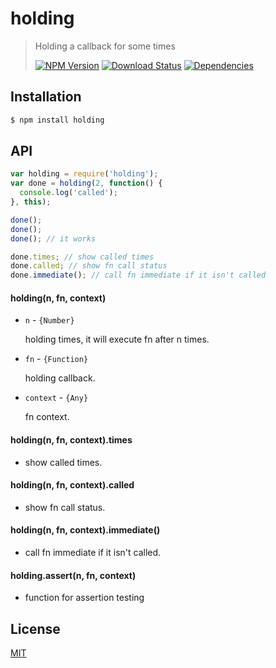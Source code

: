 # holding

>Holding a callback for some times
>
>[![NPM Version][npm-image]][npm-url]
>[![Download Status][download-image]][npm-url]
>[![Dependencies][david-image]][david-url]

## Installation

```bash
$ npm install holding
```

## API

```js
var holding = require('holding');
var done = holding(2, function() {
  console.log('called');
}, this);

done();
done();
done(); // it works

done.times; // show called times
done.called; // show fn call status
done.immediate(); // call fn immediate if it isn't called
```

#### holding(n, fn, context)
- ```n``` - ```{Number}```

  holding times, it will execute fn after n times.

- ```fn``` - ```{Function}```

  holding callback.

- ```context``` - ```{Any}```

  fn context.

#### holding(n, fn, context).times
- show called times.

#### holding(n, fn, context).called
- show fn call status.

#### holding(n, fn, context).immediate()
- call fn immediate if it isn't called.

#### holding.assert(n, fn, context)
- function for assertion testing

## License

[MIT](LICENSE)

[david-image]: http://img.shields.io/david/nuintun/holding.svg?style=flat-square
[david-url]: https://david-dm.org/nuintun/holding
[npm-image]: http://img.shields.io/npm/v/holding.svg?style=flat-square
[npm-url]: https://www.npmjs.org/package/holding
[download-image]: http://img.shields.io/npm/dm/holding.svg?style=flat-square
